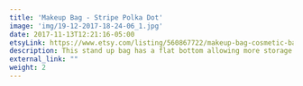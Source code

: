 ```yaml
---
title: 'Makeup Bag - Stripe Polka Dot'
image: 'img/19-12-2017-18-24-06_1.jpg'
date: 2017-11-13T12:21:16-05:00
etsyLink: https://www.etsy.com/listing/560867722/makeup-bag-cosmetic-bag-stripe-polka-dot?ref=shop_home_active_2
description: This stand up bag has a flat bottom allowing more storage. Vesatile and great for travel. Lined with sturdy interfacing allowing durability and ProSoft® Food Safe Waterproof PUL Fabric to wipe clean during use. Each stand up bag has a strong metal zipper. Fabric pattern image will vary slightly and be unique for each bag.Perfect for makeup lovers! Holds all your essentials and then some. Looks adorable on any vanity or bathroom sink! Measurements:9 1/4"long6 1/2" tall4 1/4" wide
external_link: ""
weight: 2
---
```

